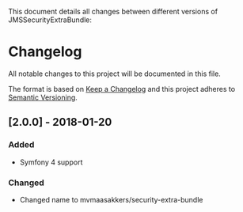 This document details all changes between different versions of JMSSecurityExtraBundle:

# Changelog
All notable changes to this project will be documented in this file.

The format is based on [Keep a Changelog](http://keepachangelog.com/en/1.0.0/)
and this project adheres to [Semantic Versioning](http://semver.org/spec/v2.0.0.html).

## [2.0.0] - 2018-01-20
### Added
- Symfony 4 support
### Changed
- Changed name to mvmaasakkers/security-extra-bundle
